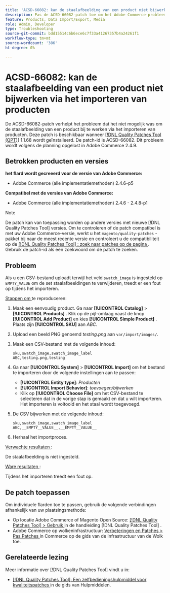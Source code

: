 ```yaml
---
title: 'ACSD-66082: kan de staalafbeelding van een product niet bijwerken via het importeren van producten'
description: Pas de ACSD-66082-patch toe om het Adobe Commerce-probleem te verhelpen, waarbij het uploaden van een CSV-bestand met het veld swatch_image ingesteld op EMPTY_VALUE naar ongeordende staalafbeeldingen ertoe leidt dat het importproces mislukt.
feature: Products, Data Import/Export, Media
role: Admin, Developer
type: Troubleshooting
source-git-commit: bdd15514c6b6ece6c7f33a41267357b4a24261f1
workflow-type: tm+mt
source-wordcount: '386'
ht-degree: 0%

---
```



# ACSD-66082: kan de staalafbeelding van een product niet bijwerken via het importeren van producten

De ACSD-66082-patch verhelpt het probleem dat het niet mogelijk was om de staalafbeelding van een product bij te werken via het importeren van producten. Deze patch is beschikbaar wanneer [[!DNL Quality Patches Tool (QPT)]](/help/tools/quality-patches-tool/quality-patches-tool-to-self-serve-quality-patches.md) 1.1.68 wordt geïnstalleerd. De patch-id is ACSD-66082. Dit probleem wordt volgens de planning opgelost in Adobe Commerce 2.4.9.

## Betrokken producten en versies

**het flard wordt gecreeerd voor de versie van Adobe Commerce:**

* Adobe Commerce (alle implementatiemethoden) 2.4.6-p5

**Compatibel met de versies van Adobe Commerce:**

* Adobe Commerce (alle implementatiemethoden) 2.4.6 - 2.4.8-p1

>[!NOTE]
>
>De patch kan van toepassing worden op andere versies met nieuwe [!DNL Quality Patches Tool] versies. Om te controleren of de patch compatibel is met uw Adobe Commerce-versie, werkt u het `magento/quality-patches` -pakket bij naar de meest recente versie en controleert u de compatibiliteit op de [[!DNL Quality Patches Tool] : zoek naar patches op de pagina ](https://experienceleague.adobe.com/tools/commerce-quality-patches/index.html) . Gebruik de patch-id als een zoekwoord om de patch te zoeken.

## Probleem

Als u een CSV-bestand uploadt terwijl het veld `swatch_image` is ingesteld op `EMPTY_VALUE` om de set staalafbeeldingen te verwijderen, treedt er een fout op tijdens het importeren.

<u> Stappen om </u> te reproduceren:

1. Maak een eenvoudig product. Ga naar **[!UICONTROL Catalog]** > **[!UICONTROL Products]** . Klik op de pijl-omlaag naast de knop **[!UICONTROL Add Product]** en kies **[!UICONTROL Simple Product]** . Plaats zijn **[!UICONTROL SKU]** aan *ABC*.
1. Upload een beeld PNG genoemd *testing.png* aan `var/import/images/`.
1. Maak een CSV-bestand met de volgende inhoud:

   ```
   sku,swatch_image,swatch_image_label
   ABC,testing.png,testing
   ```

1. Ga naar **[!UICONTROL System]** > **[!UICONTROL Import]** om het bestand te importeren door de volgende instellingen aan te passen:
   * **[!UICONTROL Entity type]**: *Producten*
   * **[!UICONTROL Import Behavior]**: *toevoegen/bijwerken*
   * Klik op **[!UICONTROL Choose File]** om het CSV-bestand te selecteren dat in de vorige stap is gemaakt en dat u wilt importeren. Het importeren is voltooid en het staal wordt toegevoegd.
1. De CSV bijwerken met de volgende inhoud:

   ```
   sku,swatch_image,swatch_image_label
   ABC,__EMPTY__VALUE__,__EMPTY__VALUE__
   ```

1. Herhaal het importproces.

<u> Verwachte resultaten </u>:

De staalafbeelding is niet ingesteld.

<u> Ware resultaten </u>:

Tijdens het importeren treedt een fout op.

## De patch toepassen

Om individuele flarden toe te passen, gebruik de volgende verbindingen afhankelijk van uw plaatsingsmethode:

* Op locatie Adobe Commerce of Magento Open Source: [[!DNL Quality Patches Tool] > Gebruik ](/help/tools/quality-patches-tool/usage.md) in de handleiding [!DNL Quality Patches Tool] .
* Adobe Commerce op wolkeninfrastructuur: [ Verbeteringen en Patches > Pas Patches ](https://experienceleague.adobe.com/docs/commerce-cloud-service/user-guide/develop/upgrade/apply-patches.html) in Commerce op de gids van de Infrastructuur van de Wolk toe.

## Gerelateerde lezing

Meer informatie over [!DNL Quality Patches Tool] vindt u in:

* [[!DNL Quality Patches Tool]: Een zelfbedieningshulpmiddel voor kwaliteitspatches ](/help/tools/quality-patches-tool/quality-patches-tool-to-self-serve-quality-patches.md) in de gids van Hulpmiddelen.
